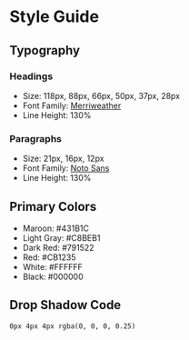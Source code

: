 # Style Guide

## Typography

### Headings
- Size: 118px, 88px, 66px, 50px, 37px, 28px
- Font Family: [Merriweather](https://fonts.google.com/specimen/Merriweather?query=merriweather)
- Line Height: 130%

### Paragraphs
- Size: 21px, 16px, 12px
- Font Family: [Noto Sans](https://fonts.google.com/noto/specimen/Noto+Sans?query=noto+sans)
- Line Height: 130%

## Primary Colors
- Maroon: #431B1C
- Light Gray: #C8BEB1
- Dark Red: #791522
- Red: #CB1235
- White: #FFFFFF
- Black: #000000

## Drop Shadow Code
```
0px 4px 4px rgba(0, 0, 0, 0.25)
```